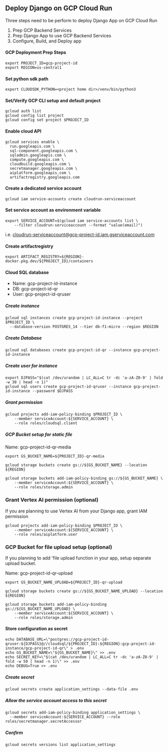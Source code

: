 ## Deploy Django on GCP Cloud Run

Three steps need to be perform to deploy Django App on GCP Cloud Run

1. Prep GCP Backend Services
2. Prep Django App to use GCP Backend Services
3. Configure, Build, and Deploy app

#### GCP Deployment Prep Steps

```
export PROJECT_ID=gcp-project-id
export REGION=us-central1
```

#### Set python sdk path 
```
export CLOUDSDK_PYTHON=<project home dir>/venv/bin/python3
```

#### Set/Verify GCP CLI setup and default project
```
gcloud auth list
gcloud config list project
gcloud config set project $PROJECT_ID
```

#### Enable cloud API
```
gcloud services enable \
  run.googleapis.com \
  sql-component.googleapis.com \
  sqladmin.googleapis.com \
  compute.googleapis.com \
  cloudbuild.googleapis.com \
  secretmanager.googleapis.com \
  aiplatform.googleapis.com \
  artifactregistry.googleapis.com
```

#### Create a dedicated service account
```
gcloud iam service-accounts create cloudrun-serviceaccount
```

#### Set service account as environment variable
```
export SERVICE_ACCOUNT=$(gcloud iam service-accounts list \
    --filter cloudrun-serviceaccount --format "value(email)")
```

i.e. cloudrun-serviceaccount@gcp-project-id.iam.gserviceaccount.com

#### Create artifactregistry
```
export ARTIFACT_REGISTRY=${REGION}-docker.pkg.dev/${PROJECT_ID}/containers
```

#### Cloud SQL database

- Name: gcp-project-id-instance
- DB: gcp-project-id-qr
- User: gcp-project-id-qruser

##### Create instance
```
gcloud sql instances create gcp-project-id-instance --project $PROJECT_ID \
  --database-version POSTGRES_14 --tier db-f1-micro --region $REGION
```

##### Create Database
```
gcloud sql databases create gcp-project-id-qr --instance gcp-project-id-instance
```

##### Create user for instance 
```
export DJPASS="$(cat /dev/urandom | LC_ALL=C tr -dc 'a-zA-Z0-9' | fold -w 30 | head -n 1)"
gcloud sql users create gcp-project-id-qruser --instance gcp-project-id-instance --password $DJPASS
```

##### Grant permission
```
gcloud projects add-iam-policy-binding $PROJECT_ID \
    --member serviceAccount:${SERVICE_ACCOUNT} \
    --role roles/cloudsql.client
```

##### GCP Bucket setup for static file
Name: gcp-project-id-qr-media
```
export GS_BUCKET_NAME=${PROJECT_ID}-qr-media

gcloud storage buckets create gs://${GS_BUCKET_NAME} --location ${REGION} 

gcloud storage buckets add-iam-policy-binding gs://${GS_BUCKET_NAME} \
    --member serviceAccount:${SERVICE_ACCOUNT} \
    --role roles/storage.admin
```

### Grant Vertex AI permission (optional)
If you are planning to use Vertex AI from your Django app, grant IAM permission

```
gcloud projects add-iam-policy-binding $PROJECT_ID \
    --member serviceAccount:${SERVICE_ACCOUNT} \
    --role roles/aiplatform.user
```

### GCP Bucket for file upload setup (optional)
If you planning to add 'file upload function in your app, setup separate upload bucket.

Name: gcp-project-id-qr-upload
```
export GS_BUCKET_NAME_UPLOAD=${PROJECT_ID}-qr-upload

gcloud storage buckets create gs://${GS_BUCKET_NAME_UPLOAD} --location ${REGION} 

gcloud storage buckets add-iam-policy-binding gs://${GS_BUCKET_NAME_UPLOAD} \
    --member serviceAccount:${SERVICE_ACCOUNT} \
    --role roles/storage.admin
```



#### Store configuration as secret
```
echo DATABASE_URL=\"postgres://gcp-project-id-qruser:${DJPASS}@//cloudsql/${PROJECT_ID}:${REGION}:gcp-project-id-instance/gcp-project-id-qr\" > .env
echo GS_BUCKET_NAME=\"${GS_BUCKET_NAME}\" >> .env
echo SECRET_KEY=\"$(cat /dev/urandom | LC_ALL=C tr -dc 'a-zA-Z0-9' | fold -w 50 | head -n 1)\" >> .env
echo DEBUG=True >> .env
```

##### Create secret
```
gcloud secrets create application_settings --data-file .env
```

##### Allow the service account access to this secret
```
gcloud secrets add-iam-policy-binding application_settings \
  --member serviceAccount:${SERVICE_ACCOUNT} --role roles/secretmanager.secretAccessor
```

##### Confirm
```
gcloud secrets versions list application_settings
```